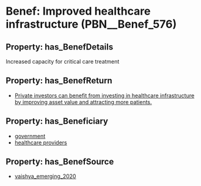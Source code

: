 # Benef: __Improved healthcare infrastructure__ (PBN__Benef_576)

## Property: has_BenefDetails

Increased capacity for critical care treatment

## Property: has_BenefReturn

* [Private investors can benefit from investing in healthcare infrastructure by improving asset value and attracting more patients.](../BenefReturn/PBN__BenefReturn_629)

## Property: has_Beneficiary

* [government](../Stakeholder/PBN__Stakeholder_73)
* [healthcare providers](../Stakeholder/PBN__Stakeholder_121)

## Property: has_BenefSource

* [vaishya_emerging_2020](../Article/PBN__Article_116)

